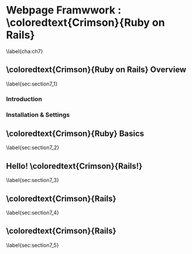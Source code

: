 # Webpage Framwwork : \coloredtext{Crimson}{Ruby on Rails}
\label{cha:ch7}

## \coloredtext{Crimson}{Ruby on Rails} Overview
\label{sec:section7_1}

### Introduction

### Installation & Settings

## \coloredtext{Crimson}{Ruby} Basics
\label{sec:section7_2}

## Hello! \coloredtext{Crimson}{Rails!}
\label{sec:section7_3}

## \coloredtext{Crimson}{Rails}
\label{sec:section7_4}

## \coloredtext{Crimson}{Rails} 
\label{sec:section7_5}

